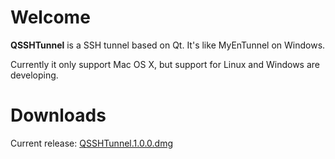 Welcome
=======

**QSSHTunnel** is a SSH tunnel based on Qt. It's like MyEnTunnel on Windows. 

Currently it only support Mac OS X, but support for Linux and Windows are developing.

Downloads
=========
Current release: [QSSHTunnel.1.0.0.dmg](https://github.com/leeyiw/QSSHTunnel/releases/download/v1.0.0/QSSHTunnel_v1.0.0.dmg)
